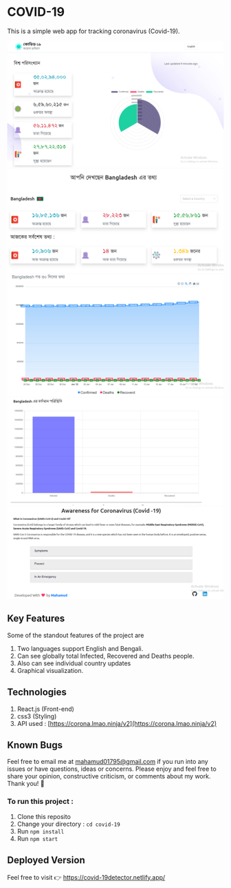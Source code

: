 # COVID-19
This is a simple web app for tracking coronavirus (Covid-19).

![ScreenShot of Form](screenshorts/e.png)
![ScreenShot of Form](screenshorts/a.png)
![ScreenShot of Form](screenshorts/b.png)
![ScreenShot of Form](screenshorts/c.png)
![ScreenShot of Form](screenshorts/d.png)

## Key Features
Some of the standout features of the project are

 1. Two languages support English and Bengali.
 2. Can see globally total Infected, Recovered and Deaths people.
 3. Also can see individual country updates
 4. Graphical visualization.
 

## Technologies
 
1. React.js (Front-end)
2. css3 (Styling)
3. API used : [https://corona.lmao.ninja/v2](https://corona.lmao.ninja/v2)

## Known Bugs

Feel free to email me at mahamud01795@gmail.com if you run into any issues or have questions, ideas or concerns. Please enjoy
and feel free to share your opinion, constructive criticism, or comments about my work. Thank you! 🙂

### To run this project :
1. Clone this reposito
2. Change your directory : `cd covid-19`
3. Run `npm install`
5. Run `npm start`

## Deployed Version

Feel free to visit 👉 https://covid-19detector.netlify.app/
